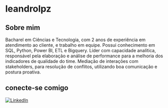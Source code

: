 # leandrolpz

## Sobre mim
Bacharel em Ciências e Tecnologia, com 2 anos de experiência em atendimento ao cliente, e trabalho em
equipe. Possui conhecimento em SQL, Python, Power BI, ETL e Bigquery. Líder com capacidade analítica,
responsável pela elaboração e análise de performance para a melhoria dos indicadores de qualidade do
time. Mediação de interações com stakeholders, para resolução de conflitos, utilizando boa comunicação e
postura proativa. 

## conecte-se comigo


[![LinkedIn](https://img.shields.io/badge/LinkedIn-000?style=for-the-badge&logo=linkedin&logoColor=0E76A8)](https://www.linkedin.com/in/leonardohbrito/)





